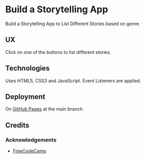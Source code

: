 # Build a Storytelling App

Build a Storytelling App to List Different Stories based on genre.

## UX

Click on one of the buttons to list different stories.

## Technologies

Uses HTML5, CSS3 and JavaScript.  Event Listeners are applied.

## Deployment

On [GitHub Pages](https://derektypist.github.io/build-a-storytelling-app) at the main branch.

## Credits

### Acknowledgements

- [FreeCodeCamp](https://www.freecodecamp.org)
